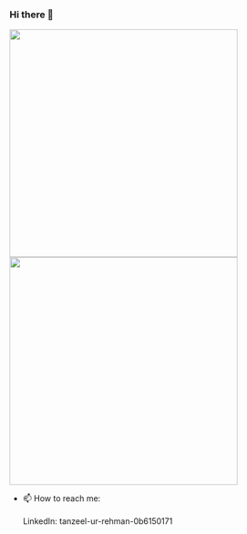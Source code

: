 ### Hi there 👋

<img src="https://github-readme-stats.vercel.app/api?username=Tanzeel-khan&layout=compact&show_icons=true&theme=highcontrast" width="400">
<img src="https://github-readme-stats.vercel.app/api/top-langs?username=Tanzeel-khan&layout=compact&show_icons=true&theme=highcontrast" width="400">


- 📫 How to reach me: <br/> <br/>
LinkedIn: tanzeel-ur-rehman-0b6150171

